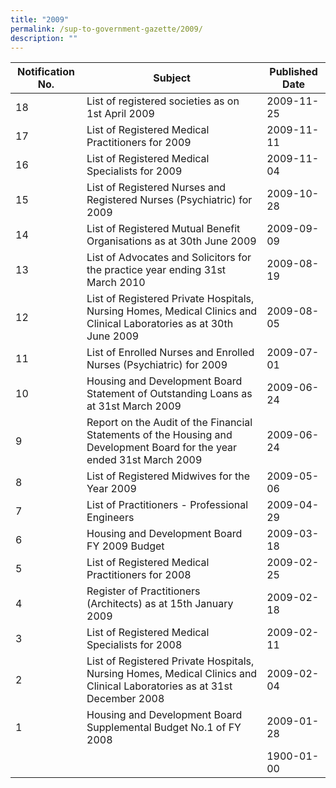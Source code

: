 ```yaml
---
title: "2009"
permalink: /sup-to-government-gazette/2009/
description: ""
---
```

|Notification No.|Subject|Published Date|
|---|---|---|
|18|List of registered societies as on 1st April 2009|2009-11-25|
|17|List of Registered Medical Practitioners for 2009|2009-11-11|
|16|List of Registered Medical Specialists for 2009|2009-11-04|
|15|List of Registered Nurses and Registered Nurses (Psychiatric) for 2009|2009-10-28|
|14|List of Registered Mutual Benefit Organisations as at 30th June 2009|2009-09-09|
|13|List of Advocates and Solicitors for the practice year ending 31st March 2010|2009-08-19|
|12|List of Registered Private Hospitals, Nursing Homes, Medical Clinics and Clinical Laboratories as at 30th June 2009|2009-08-05|
|11|List of Enrolled Nurses and Enrolled Nurses (Psychiatric) for 2009|2009-07-01|
|10|Housing and Development Board Statement of Outstanding Loans as at 31st March 2009|2009-06-24|
|9|Report on the Audit of the Financial Statements of the Housing and Development Board for the year ended 31st March 2009|2009-06-24|
|8|List of Registered Midwives for the Year 2009|2009-05-06|
|7|List of Practitioners - Professional Engineers|2009-04-29|
|6|Housing and Development Board FY 2009 Budget|2009-03-18|
|5|List of Registered Medical Practitioners for 2008|2009-02-25|
|4|Register of Practitioners (Architects) as at 15th January 2009|2009-02-18|
|3|List of Registered Medical Specialists for 2008|2009-02-11|
|2|List of Registered Private Hospitals, Nursing Homes, Medical Clinics and Clinical Laboratories as at 31st December 2008|2009-02-04|
|1|Housing and Development Board Supplemental Budget No.1 of FY 2008|2009-01-28|
|||1900-01-00|
